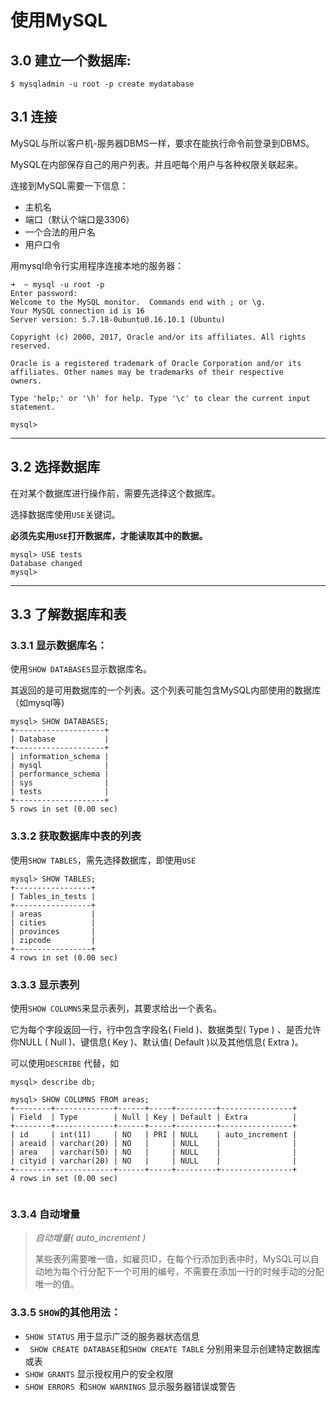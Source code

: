 # 使用MySQL

## 3.0 建立一个数据库:

```shell
$ mysqladmin -u root -p create mydatabase 
```



## 3.1 连接

MySQL与所以客户机-服务器DBMS一样，要求在能执行命令前登录到DBMS。

MySQL在内部保存自己的用户列表。并且吧每个用户与各种权限关联起来。

连接到MySQL需要一下信息：

- 主机名
- 端口（默认个端口是3306）
- 一个合法的用户名
- 用户口令

用mysql命令行实用程序连接本地的服务器：

```shell
➜  ~ mysql -u root -p 
Enter password: 
Welcome to the MySQL monitor.  Commands end with ; or \g.
Your MySQL connection id is 16
Server version: 5.7.18-0ubuntu0.16.10.1 (Ubuntu)

Copyright (c) 2000, 2017, Oracle and/or its affiliates. All rights reserved.

Oracle is a registered trademark of Oracle Corporation and/or its
affiliates. Other names may be trademarks of their respective
owners.

Type 'help;' or '\h' for help. Type '\c' to clear the current input statement.

mysql> 
```

---

## 3.2 选择数据库

在对某个数据库进行操作前，需要先选择这个数据库。

选择数据库使用`USE`关键词。

**必须先实用`USE`打开数据库，才能读取其中的数据。**

```mysql
mysql> USE tests
Database changed
mysql> 

```

---

## 3.3 了解数据库和表

### 3.3.1 显示数据库名：

使用`SHOW DATABASES`显示数据库名。

其返回的是可用数据库的一个列表。这个列表可能包含MySQL内部使用的数据库（如mysql等)

```mysql
mysql> SHOW DATABASES;
+--------------------+
| Database           |
+--------------------+
| information_schema |
| mysql              |
| performance_schema |
| sys                |
| tests              |
+--------------------+
5 rows in set (0.00 sec)

```

### 3.3.2 获取数据库中表的列表

使用`SHOW TABLES`，需先选择数据库，即使用`USE`

```mysql
mysql> SHOW TABLES;
+-----------------+
| Tables_in_tests |
+-----------------+
| areas           |
| cities          |
| provinces       |
| zipcode         |
+-----------------+
4 rows in set (0.00 sec)
```

### 3.3.3 显示表列

使用`SHOW COLUMNS`来显示表列，其要求给出一个表名。

它为每个字段返回一行，行中包含字段名( Field )、数据类型( Type ) 、是否允许你NULL ( Null )、键信息( Key )、默认值( Default )以及其他信息( Extra )。

可以使用`DESCRIBE` 代替，如

```mysql
mysql> describe db;
```



```mysql
mysql> SHOW COLUMNS FROM areas;
+--------+-------------+------+-----+---------+----------------+
| Field  | Type        | Null | Key | Default | Extra          |
+--------+-------------+------+-----+---------+----------------+
| id     | int(11)     | NO   | PRI | NULL    | auto_increment |
| areaid | varchar(20) | NO   |     | NULL    |                |
| area   | varchar(50) | NO   |     | NULL    |                |
| cityid | varchar(20) | NO   |     | NULL    |                |
+--------+-------------+------+-----+---------+----------------+
4 rows in set (0.00 sec)


```

### 3.3.4 自动增量

> *自动增量( auto_increment )*
>
> 某些表列需要唯一值，如雇员ID，在每个行添加到表中时，MySQL可以自动地为每个行分配下一个可用的编号，不需要在添加一行的时候手动的分配唯一的值。

### 3.3.5 `SHOW`的其他用法：

- `SHOW STATUS` 用于显示广泛的服务器状态信息
- ` SHOW CREATE DATABASE`和`SHOW CREATE TABLE` 分别用来显示创建特定数据库或表
- `SHOW GRANTS` 显示授权用户的安全权限
- `SHOW ERRORS `和`SHOW WARNINGS` 显示服务器错误或警告



